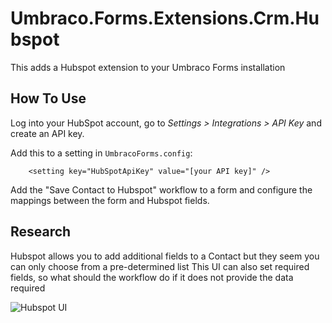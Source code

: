 # Umbraco.Forms.Extensions.Crm.Hubspot
This adds a Hubspot extension to your Umbraco Forms installation

## How To Use

Log into your HubSpot account, go to _Settings > Integrations > API Key_ and create an API key.

Add this to a setting in `UmbracoForms.config`:

```
    <setting key="HubSpotApiKey" value="[your API key]" />
```

Add the "Save Contact to Hubspot" workflow to a form and configure the mappings between the form and Hubspot fields.

## Research
Hubspot allows you to add additional fields to a Contact but they seem you can only choose from a pre-determined list
This UI can also set required fields, so what should the workflow do if it does not provide the data required

![Hubspot UI](https://user-images.githubusercontent.com/1389894/122041936-7170aa00-cdd1-11eb-80ac-f9106c439599.png)

